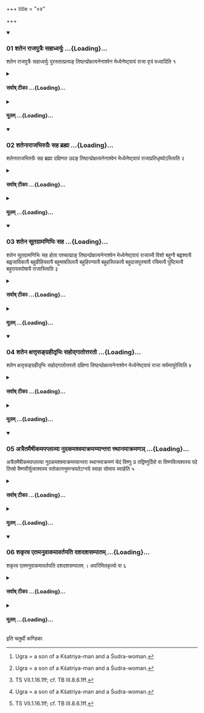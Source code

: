 +++
title = "०४"

+++

<div class="js_include" includetitle="true" newlevelforh1="3" unfilled url="/vedAH_yajuH/taittirIyam/sUtram/ApastambaH/shrautam/vishvAsa-prastutiH/20/04/01_shatena_rAjaputraiH_sahAdhvaryuH.md">
<details open><summary><h3>01 शतेन राजपुत्रैः सहाध्वर्युः ...{Loading}...</h3></summary>

शतेन राजपुत्रैः सहाध्वर्युः पुरस्तात्प्रत्यङ् तिष्ठन्प्रोक्षत्यनेनाश्वेन मेध्येनेष्ट्वायं राजा वृत्रं वध्यादिति १
</details>
</div>
<div class="js_include collapsed" newlevelforh1="4" title="सर्वाष् टीकाः" unfilled url="/vedAH_yajuH/taittirIyam/sUtram/ApastambaH/shrautam/sarvASh_TIkAH/20/04/01_shatena_rAjaputraiH_sahAdhvaryuH.md">
<details><summary><h4>सर्वाष् टीकाः ...{Loading}...</h4></summary>
<details><summary>थिते</summary>

1. Along with one hundred princes the Adhvaryu standing in the east (in front of the horse) with his face to the west, sprinkles (water on) the horse (which is facing the east), with aneāśvena....  
</details>
</details>
</div>
<div class="js_include collapsed" newlevelforh1="4" title="मूलम्" unfilled url="/vedAH_yajuH/taittirIyam/sUtram/ApastambaH/shrautam/mUlam/20/04/01_shatena_rAjaputraiH_sahAdhvaryuH.md">
<details><summary><h4>मूलम् ...{Loading}...</h4></summary>

शतेन राजपुत्रैः सहाध्वर्युः पुरस्तात्प्रत्यङ् तिष्ठन्प्रोक्षत्यनेनाश्वेन मेध्येनेष्ट्वायं राजा वृत्रं वध्यादिति १
</details>
</div>
<div class="js_include" includetitle="true" newlevelforh1="3" unfilled url="/vedAH_yajuH/taittirIyam/sUtram/ApastambaH/shrautam/vishvAsa-prastutiH/20/04/02_shatenArAjabhirugraiH_saha_brahmA.md">
<details open><summary><h3>02 शतेनाराजभिरुग्रैः सह ब्रह्मा ...{Loading}...</h3></summary>

शतेनाराजभिरुग्रैः सह ब्रह्मा दक्षिणत उदङ् तिष्ठन्प्रोक्षत्यनेनाश्वेन मेध्येनेष्ट्वायं राजाप्रतिधृष्योऽस्त्विति २
</details>
</div>
<div class="js_include collapsed" newlevelforh1="4" title="सर्वाष् टीकाः" unfilled url="/vedAH_yajuH/taittirIyam/sUtram/ApastambaH/shrautam/sarvASh_TIkAH/20/04/02_shatenArAjabhirugraiH_saha_brahmA.md">
<details><summary><h4>सर्वाष् टीकाः ...{Loading}...</h4></summary>
<details><summary>थिते</summary>

2. Along with one hundred Ugras who are not Kṣatriyas the Brahman standing to the south (right of the horse) with her face to the north sprinkles (water on the horse) with anenāśvena....  

[^1]: Ugra = a son of a Kśatriya-man and a Śudra-woman.  
</details>
</details>
</div>
<div class="js_include collapsed" newlevelforh1="4" title="मूलम्" unfilled url="/vedAH_yajuH/taittirIyam/sUtram/ApastambaH/shrautam/mUlam/20/04/02_shatenArAjabhirugraiH_saha_brahmA.md">
<details><summary><h4>मूलम् ...{Loading}...</h4></summary>

शतेनाराजभिरुग्रैः सह ब्रह्मा दक्षिणत उदङ् तिष्ठन्प्रोक्षत्यनेनाश्वेन मेध्येनेष्ट्वायं राजाप्रतिधृष्योऽस्त्विति २
</details>
</div>
<div class="js_include" includetitle="true" newlevelforh1="3" unfilled url="/vedAH_yajuH/taittirIyam/sUtram/ApastambaH/shrautam/vishvAsa-prastutiH/20/04/03_shatena_sUtagrAmaNibhiH_saha.md">
<details open><summary><h3>03 शतेन सूतग्रामणिभिः सह ...{Loading}...</h3></summary>

शतेन सूतग्रामणिभिः सह होता पश्चात्प्राङ् तिष्ठन्प्रोक्षत्यनेनाश्वेन मेध्येनेष्ट्वायं राजास्यै विशो बहुग्वै बह्वश्वायै बह्वजाविकायै बहुव्रीहियवायै बहुमाषतिलायै बहुहिरण्यायै बहुहस्तिकायै बहुदासपुरुषायै रयिमत्यै पुष्टिमत्यै बहुरायस्पोषायै राजास्त्विति ३
</details>
</div>
<div class="js_include collapsed" newlevelforh1="4" title="सर्वाष् टीकाः" unfilled url="/vedAH_yajuH/taittirIyam/sUtram/ApastambaH/shrautam/sarvASh_TIkAH/20/04/03_shatena_sUtagrAmaNibhiH_saha.md">
<details><summary><h4>सर्वाष् टीकाः ...{Loading}...</h4></summary>
<details><summary>थिते</summary>

3. Along with one hundred Sūtas and Grāmaṇīs the Hotr̥ Standing to the west (back-side of the horse) with his face to the east sprinkles (water on the horse) with anenāśvena.... 
</details>
</details>
</div>
<div class="js_include collapsed" newlevelforh1="4" title="मूलम्" unfilled url="/vedAH_yajuH/taittirIyam/sUtram/ApastambaH/shrautam/mUlam/20/04/03_shatena_sUtagrAmaNibhiH_saha.md">
<details><summary><h4>मूलम् ...{Loading}...</h4></summary>

शतेन सूतग्रामणिभिः सह होता पश्चात्प्राङ् तिष्ठन्प्रोक्षत्यनेनाश्वेन मेध्येनेष्ट्वायं राजास्यै विशो बहुग्वै बह्वश्वायै बह्वजाविकायै बहुव्रीहियवायै बहुमाषतिलायै बहुहिरण्यायै बहुहस्तिकायै बहुदासपुरुषायै रयिमत्यै पुष्टिमत्यै बहुरायस्पोषायै राजास्त्विति ३
</details>
</div>
<div class="js_include" includetitle="true" newlevelforh1="3" unfilled url="/vedAH_yajuH/taittirIyam/sUtram/ApastambaH/shrautam/vishvAsa-prastutiH/20/04/04_shatena_xattRsangrahItRbhiH_sahodgAtottarato.md">
<details open><summary><h3>04 शतेन क्षत्तृसङ्ग्रहीतृभिः सहोद्गातोत्तरतो ...{Loading}...</h3></summary>

शतेन क्षत्तृसङ्ग्रहीतृभिः सहोद्गातोत्तरतो दक्षिणा तिष्ठन्प्रोक्षत्यनेनाश्वेन मेध्येनेष्ट्वायं राजा सर्वमायुरेत्विति ४
</details>
</div>
<div class="js_include collapsed" newlevelforh1="4" title="सर्वाष् टीकाः" unfilled url="/vedAH_yajuH/taittirIyam/sUtram/ApastambaH/shrautam/sarvASh_TIkAH/20/04/04_shatena_xattRsangrahItRbhiH_sahodgAtottarato.md">
<details><summary><h4>सर्वाष् टीकाः ...{Loading}...</h4></summary>
<details><summary>थिते</summary>

4. Along with one hundred Kṣatriyas and Saṅgrahītr̥s, the Udgātr̥ standing to the north (to the left of the horse), with his face to the south sprinkles (water on the horse) with anenāśvena.[^1]  

[^1]: For Sūtras 1-4, cf. TB III.8.5.1-4.  
</details>
</details>
</div>
<div class="js_include collapsed" newlevelforh1="4" title="मूलम्" unfilled url="/vedAH_yajuH/taittirIyam/sUtram/ApastambaH/shrautam/mUlam/20/04/04_shatena_xattRsangrahItRbhiH_sahodgAtottarato.md">
<details><summary><h4>मूलम् ...{Loading}...</h4></summary>

शतेन क्षत्तृसङ्ग्रहीतृभिः सहोद्गातोत्तरतो दक्षिणा तिष्ठन्प्रोक्षत्यनेनाश्वेन मेध्येनेष्ट्वायं राजा सर्वमायुरेत्विति ४
</details>
</div>
<div class="js_include" includetitle="true" newlevelforh1="3" unfilled url="/vedAH_yajuH/taittirIyam/sUtram/ApastambaH/shrautam/vishvAsa-prastutiH/20/04/05_atraitamaiShIkamapaplAvyA_nudakamashvamAkramayyAntarA_sthAnamAkramaNa~n.md">
<details open><summary><h3>05 अत्रैतमैषीकमपप्लाव्या नुदकमश्वमाक्रमय्यान्तरा स्थानमाक्रमणञ् ...{Loading}...</h3></summary>

अत्रैतमैषीकमपप्लाव्या नुदकमश्वमाक्रमय्यान्तरा स्थानमाक्रमणं चेदं विष्णुः प्र तद्विष्णुर्दिवो वा विष्णवित्यश्वस्य पदे तिस्रो वैष्णवीर्युत्वाश्वस्य स्तोकाननुमन्त्रयतेऽग्नये स्वाहा सोमाय स्वाहेति ५
</details>
</div>
<div class="js_include collapsed" newlevelforh1="4" title="सर्वाष् टीकाः" unfilled url="/vedAH_yajuH/taittirIyam/sUtram/ApastambaH/shrautam/sarvASh_TIkAH/20/04/05_atraitamaiShIkamapaplAvyA_nudakamashvamAkramayyAntarA_sthAnamAkramaNa~n.md">
<details><summary><h4>सर्वाष् टीकाः ...{Loading}...</h4></summary>
<details><summary>थिते</summary>

5. After having sunk the broom in this (water), having caused the horse to step upon dry (place) having offered three libations (of ghee) on the three foot-prints of the horse between the place (on which the horse was standing) and (the place) where it has stopped, with idaṁ viṣṇur vicakrame...[^1] (the Adhvaryu) addresses the drops (of water) falling down from he body of the horse with agnaye svāhā...[^2]  

[^1]: TS I.2.13.e; TB II.4.3.4; TS I.2.13.h.   

[^2]: TS VII.1.16.1ff; cf. TB III.8.6.1ff. 
</details>
</details>
</div>
<div class="js_include collapsed" newlevelforh1="4" title="मूलम्" unfilled url="/vedAH_yajuH/taittirIyam/sUtram/ApastambaH/shrautam/mUlam/20/04/05_atraitamaiShIkamapaplAvyA_nudakamashvamAkramayyAntarA_sthAnamAkramaNa~n.md">
<details><summary><h4>मूलम् ...{Loading}...</h4></summary>

अत्रैतमैषीकमपप्लाव्या नुदकमश्वमाक्रमय्यान्तरा स्थानमाक्रमणं चेदं विष्णुः प्र तद्विष्णुर्दिवो वा विष्णवित्यश्वस्य पदे तिस्रो वैष्णवीर्युत्वाश्वस्य स्तोकाननुमन्त्रयतेऽग्नये स्वाहा सोमाय स्वाहेति ५
</details>
</div>
<div class="js_include" includetitle="true" newlevelforh1="3" unfilled url="/vedAH_yajuH/taittirIyam/sUtram/ApastambaH/shrautam/vishvAsa-prastutiH/20/04/06_shakRtva_etamanuvAkamAvartayati_dashadashasampAtam.md">
<details open><summary><h3>06 शकृत्व एतमनुवाकमावर्तयति दशदशसम्पातम् ...{Loading}...</h3></summary>

शकृत्व एतमनुवाकमावर्तयति दशदशसम्पातम् । अपरिमितकृत्वो वा ६
</details>
</div>
<div class="js_include collapsed" newlevelforh1="4" title="सर्वाष् टीकाः" unfilled url="/vedAH_yajuH/taittirIyam/sUtram/ApastambaH/shrautam/sarvASh_TIkAH/20/04/06_shakRtva_etamanuvAkamAvartayati_dashadashasampAtam.md">
<details><summary><h4>सर्वाष् टीकाः ...{Loading}...</h4></summary>
<details><summary>थिते</summary>

6. He repeats this section[^1] for one-hundred-times, taking each time ten (formulae) in a group; or he (repeats for) unlimited number[^2].  

[^1]: viz. TS VII.1.1.6.  

[^2]: Cf. TB III.8.6.5.  
</details>
</details>
</div>
<div class="js_include collapsed" newlevelforh1="4" title="मूलम्" unfilled url="/vedAH_yajuH/taittirIyam/sUtram/ApastambaH/shrautam/mUlam/20/04/06_shakRtva_etamanuvAkamAvartayati_dashadashasampAtam.md">
<details><summary><h4>मूलम् ...{Loading}...</h4></summary>

शकृत्व एतमनुवाकमावर्तयति दशदशसम्पातम् । अपरिमितकृत्वो वा ६
</details>
</div>

  
इति चतुर्थी कण्डिका 
